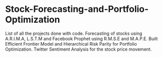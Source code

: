 # Stock-Forecasting-and-Portfolio-Optimization
List of all the projects done with code.
Forecasting of stocks using A.R.I.M.A, L.S.T.M and Facebook Prophet using R.M.S.E and M.A.P.E.
Built Efficient Frontier Model and Hierarchical Risk Parity for Portfolio Optimization.
Twitter Sentiment Analysis for the stock price movement.
